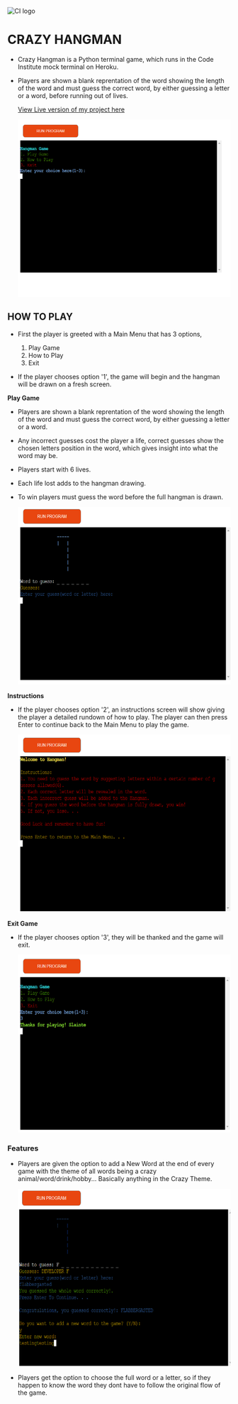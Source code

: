 ![CI logo](https://codeinstitute.s3.amazonaws.com/fullstack/ci_logo_small.png)

# CRAZY HANGMAN

- Crazy Hangman is a Python terminal game, which runs in the Code Institute mock terminal on Heroku.

- Players are shown a blank reprentation of the word showing the length of the word and must guess the correct word,
    by either guessing a letter or a word, before running out of lives.

  [View Live version of my project here](https://hangman--1-f2eac0d9eb69.herokuapp.com/)

  
  <img src="assets/images/main_menu.png" alt="main-menu" width="600px" height="400px">

## HOW TO PLAY
- First the player is greeted with a Main Menu that has 3 options, 
    1. Play Game 
    2. How to Play
    3. Exit

- If the player chooses option '1', the game will begin and the hangman will be drawn on a fresh screen.

**Play Game**
- Players are shown a blank reprentation of the word showing the length of the word and must guess the correct word,
    by either guessing a letter or a word.

- Any incorrect guesses cost the player a life, correct guesses show the chosen letters position in the word, 
    which gives insight into what the word may be.

- Players start with 6 lives.

- Each life lost adds to the hangman drawing.

- To win players must guess the word before the full hangman is drawn.

    <img src="assets/images/play_game.png" alt="main-menu" width="600px" height="400px">

**Instructions**
- If the player chooses option '2', an instructions screen will show giving the player a detailed rundown of how to play.
    The player can then press Enter to continue back to the Main Menu to play the game.

    <img src="assets/images/instructions_menu.png" alt="main-menu" width="600px" height="400px">

**Exit Game**
- If the player chooses option '3', they will be thanked and the game will exit.

    <img src="assets/images/exit.png" alt="main-menu" width="600px" height="400px">

### Features

- Players are given the option to add a New Word at the end of every game with the theme of all words being a crazy animal/word/drink/hobby... Basically anything in the Crazy Theme.

    <img src="assets/images/add_new_word.png" alt="main-menu" width="600px" height="400px">


- Players get the option to choose the full word or a letter, so if they happen to know the word they dont have to follow the original flow of the game.